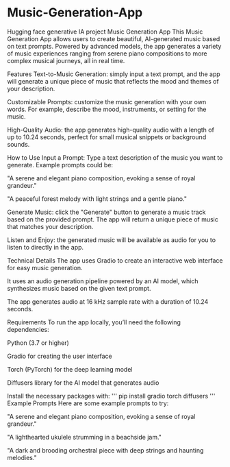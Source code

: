 # Music-Generation-App
Hugging face generative IA project
Music Generation App
This Music Generation App allows users to create beautiful, AI-generated music based on text prompts. Powered by advanced models, the app generates a variety of music experiences ranging from serene piano compositions to more complex musical journeys, all in real time.

Features
Text-to-Music Generation: simply input a text prompt, and the app will generate a unique piece of music that reflects the mood and themes of your description.

Customizable Prompts: customize the music generation with your own words. For example, describe the mood, instruments, or setting for the music.

High-Quality Audio: the app generates high-quality audio with a length of up to 10.24 seconds, perfect for small musical snippets or background sounds.

How to Use
Input a Prompt: Type a text description of the music you want to generate. Example prompts could be:

"A serene and elegant piano composition, evoking a sense of royal grandeur."

"A peaceful forest melody with light strings and a gentle piano."

Generate Music: click the "Generate" button to generate a music track based on the provided prompt. The app will return a unique piece of music that matches your description.

Listen and Enjoy: the generated music will be available as audio for you to listen to directly in the app.

Technical Details
The app uses Gradio to create an interactive web interface for easy music generation.

It uses an audio generation pipeline powered by an AI model, which synthesizes music based on the given text prompt.

The app generates audio at 16 kHz sample rate with a duration of 10.24 seconds.

Requirements
To run the app locally, you’ll need the following dependencies:

Python (3.7 or higher)

Gradio for creating the user interface

Torch (PyTorch) for the deep learning model

Diffusers library for the AI model that generates audio

Install the necessary packages with:
'''
pip install gradio torch diffusers
'''
Example Prompts
Here are some example prompts to try:

"A serene and elegant piano composition, evoking a sense of royal grandeur."

"A lighthearted ukulele strumming in a beachside jam."

"A dark and brooding orchestral piece with deep strings and haunting melodies."

